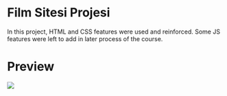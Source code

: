 
# Film Sitesi Projesi
In this project, HTML and CSS features were used and reinforced. Some JS features were left to add in later process of the course.

# Preview

![](filmsitesi2.gif)

